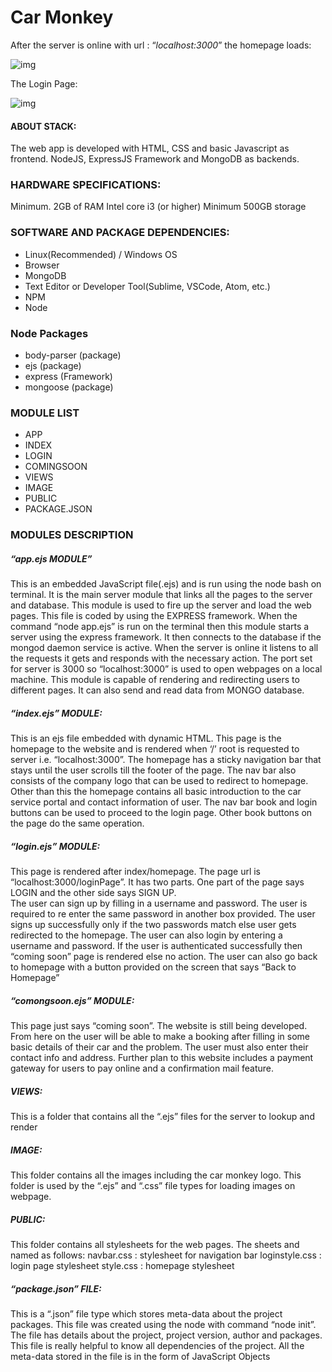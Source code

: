 # Car Monkey

After the server is online with url : “*localhost:3000*” the homepage loads:

![img](https://lh6.googleusercontent.com/pmjzmZcN8PGbOiI5PZI-h-c_zVt2EpVmlOaeZSplnLeZq2sLRIciPOv4PAO3mrw0D0S5DJOAUVxkd5jhRjLM7-h4cvqZDbuJWy9XhlmlZdeAWk6DYhIJvB5j3d6yBLH3HHeipQlE)

The Login Page:

![img](https://lh4.googleusercontent.com/srNQ66TK0W7D2muisb5JiByoTqFJGEFwDVPas96kbNKRnFZoexcrXkfjekzv50oL50Nc-xNztiUOMk9ekxXWo6S8Gsg4F85YKTYMXB2_Ia_J4pxIfM2g4ExxnEb6BM5CzqAs4NTR)

#### ABOUT STACK:
The web app is developed with HTML, CSS and basic Javascript as frontend. NodeJS, ExpressJS Framework  and MongoDB as backends.
### HARDWARE SPECIFICATIONS:
Minimum. 2GB of RAM
Intel core i3 (or higher)
Minimum 500GB storage
### SOFTWARE AND PACKAGE DEPENDENCIES:
- Linux(Recommended) / Windows OS
- Browser
- MongoDB
- Text Editor or Developer Tool(Sublime, VSCode, Atom, etc.)
- NPM
- Node
### Node Packages
 - body-parser (package)
 - ejs (package)
 - express (Framework)
 - mongoose (package)

### MODULE LIST
- APP
- INDEX
- LOGIN
- COMINGSOON
- VIEWS
- IMAGE
- PUBLIC
- PACKAGE.JSON


### MODULES DESCRIPTION

##### “app.ejs MODULE”
This is an embedded JavaScript file(.ejs) and is run using the node bash on terminal. It is the main server module that links all the pages to the server and database. This module is used to fire up the server and load the web pages. This file is coded by using the EXPRESS framework.
When the command “node app.ejs” is run on the terminal then this module starts a server using the express framework. It then connects to the database if the mongod daemon service is active.
When the server is online it listens to all the requests it gets and responds with the necessary action. The port set for server is 3000 so “localhost:3000” is used to open webpages on a local machine. 
This module is capable of rendering and redirecting users to different pages. It can also send and read data from MONGO database.

##### “index.ejs” MODULE:
This is an ejs file embedded with dynamic HTML. This page is the homepage to the website and is rendered when ‘/’ root is requested to server i.e. “localhost:3000”.
The homepage has a sticky navigation bar that stays until the user scrolls till the footer of the page. The nav bar also consists of the company logo that can be used to redirect to homepage. Other than this the homepage contains all basic introduction to the car service portal and contact information of user. The nav bar book and login buttons can be used to proceed to the login page. Other book buttons on the page do the same operation.

##### “login.ejs” MODULE:
This page is rendered after index/homepage. The page url is “localhost:3000/loginPage”.
It has two parts. One part of the page says LOGIN and the other side says SIGN UP.  
The user can sign up by filling in a username and password. The user is required to re enter the same password in another box provided. The user signs up successfully only if the two passwords match else user gets redirected to the homepage. 
The user can also login by entering a username and password. If the user is authenticated successfully then “coming soon” page is rendered else no action.
The user can also go back to homepage with a button provided on the screen that says “Back to Homepage”

##### “comongsoon.ejs” MODULE:
This page just says “coming soon”. The website is still being developed. From here on the user will be able to make a booking after filling in some basic details of their car and the problem. The user must also enter their contact info and address. Further plan to this website includes a payment gateway for users to pay online and a confirmation mail feature.

##### VIEWS:
This is a folder that contains all the “.ejs” files for the server to lookup and render

##### IMAGE:
This folder contains all the images including the car monkey logo. This folder is used by the “.ejs” and “.css”  file types for loading images on webpage.

##### PUBLIC:
This folder contains all stylesheets for the web pages.
The sheets and named as follows:
navbar.css : stylesheet for navigation bar
loginstyle.css : login page stylesheet
style.css : homepage stylesheet

##### “package.json” FILE:
This is a “.json” file type which stores meta-data about the project packages. This file was created using the node with command “node init”. The file has details about the project, project version, author and packages. This file is really helpful to know all dependencies of the project. All the meta-data stored in the file is in the form of JavaScript Objects
